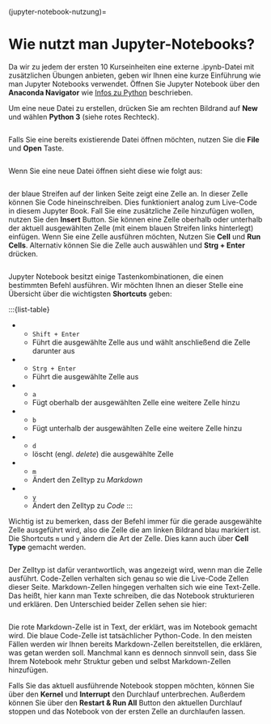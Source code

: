 (jupyter-notebook-nutzung)=
# Wie nutzt man Jupyter-Notebooks?

Da wir zu jedem der ersten 10 Kurseinheiten eine externe .ipynb-Datei mit zusätzlichen Übungen anbieten, geben wir Ihnen eine kurze Einführung wie man Jupyter Notebooks verwendet. Öffnen Sie Jupyter Notebook über den **Anaconda Navigator** wie [Infos zu Python](./installationsguide.md) beschrieben. 

Um eine neue Datei zu erstellen, drücken Sie am rechten Bildrand auf **New** und wählen **Python 3** (siehe rotes Rechteck).
```{figure} img/jupyter_notebook/Jupyter_Notebook_1.png
```
Falls Sie eine bereits existierende Datei öffnen möchten, nutzen Sie die **File** und **Open** Taste.
```{figure} img/jupyter_notebook/Jupyter_Notebook_2.png
```
Wenn Sie eine neue Datei öffnen sieht diese wie folgt aus:
```{figure} img/jupyter_notebook/Jupyter_Notebook_3.png
```
der blaue Streifen auf der linken Seite zeigt eine Zelle an. In dieser Zelle können Sie Code hineinschreiben. Dies funktioniert analog zum Live-Code in diesem Jupyter Book. Fall Sie eine zusätzliche Zeile hinzufügen wollen, nutzen Sie den **Insert** Button. Sie können eine Zelle oberhalb oder unterhalb der aktuell ausgewählten Zelle (mit einem blauen Streifen links hinterlegt) einfügen. Wenn Sie eine Zelle ausführen möchten, Nutzen Sie **Cell** und **Run Cells**. Alternativ können Sie die Zelle auch auswählen und **Strg + Enter** drücken. 
```{figure} img/jupyter_notebook/Jupyter_Notebook_4.png
```
Jupyter Notebook besitzt einige Tastenkombinationen, die einen bestimmten Befehl ausführen. Wir möchten Ihnen an dieser Stelle eine Übersicht über die wichtigsten **Shortcuts** geben:

:::{list-table}
* - `Shift + Enter`
  - Führt die ausgewählte Zelle aus und wählt anschließend die Zelle darunter aus
* - `Strg + Enter`
  - Führt die ausgewählte Zelle aus
* - `a`
  - Fügt oberhalb der ausgewählten Zelle eine weitere Zelle hinzu
* - `b`
  - Fügt unterhalb der ausgewählten Zelle eine weitere Zelle hinzu
* - `d`
  - löscht (engl. *delete*) die ausgewählte Zelle
* - `m`
  -  Ändert den Zelltyp zu *Markdown*
* - `y`
  - Ändert den Zelltyp zu *Code*
:::


Wichtig ist zu bemerken, dass der Befehl immer für die gerade ausgewählte Zelle ausgeführt wird, also die Zelle die am linken Bildrand blau markiert ist. 
Die Shortcuts `m` und `y` ändern die Art der Zelle. Dies kann auch über **Cell Type** gemacht werden.
```{figure} img/jupyter_notebook/Jupyter_Notebook_6.png
```
Der Zelltyp ist dafür verantwortlich, was angezeigt wird, wenn man die Zelle ausführt. Code-Zellen verhalten sich genau so wie die Live-Code Zellen dieser Seite. Markdown-Zellen hingegen verhalten sich wie eine Text-Zelle. Das heißt, hier kann man Texte schreiben, die das Notebook strukturieren und erklären. Den Unterschied beider Zellen sehen sie hier:
```{figure} img/jupyter_notebook/Jupyter_Notebook_8.png
```
Die rote Markdown-Zelle ist in Text, der erklärt, was im Notebook gemacht wird. Die blaue Code-Zelle ist tatsächlicher Python-Code. In den meisten Fällen werden wir Ihnen bereits Markdown-Zellen bereitstellen, die erklären, was getan werden soll. Manchmal kann es dennoch sinnvoll sein, dass Sie Ihrem Notebook mehr Struktur geben und selbst Markdown-Zellen hinzufügen.


Falls Sie das aktuell ausführende Notebook stoppen möchten, können Sie über den **Kernel** und **Interrupt** den Durchlauf unterbrechen. Außerdem können Sie über den **Restart & Run All** Button den aktuellen Durchlauf stoppen und das Notebook von der ersten Zelle an durchlaufen lassen.
```{figure} img/jupyter_notebook/Jupyter_Notebook_7.png
```

